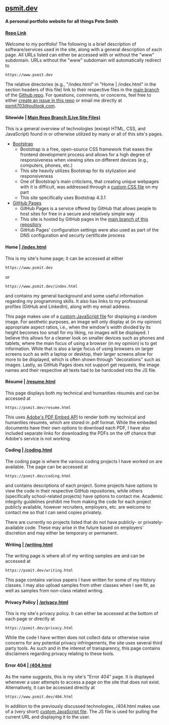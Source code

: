 ## [psmit.dev](https://www.psmit.dev)
#### A personal portfolio website for all things Pete Smith
#### [Repo Link](https://github.com/psmit703/personal-website)

Welcome to my portfolio! The following is a brief description of software/services used in the site, along with a general description of each page. All URLs listed can either be accessed with or without the "www" subdomain. URLs without the "www" subdomain will automatically redirect to

    https://www.psmit.dev

The relative directories (e.g., "/index.html" in "Home | /index.html" in the section headers of this file) link to their respective files in the [main branch](https://github.com/psmit703/personal-website/tree/main) of the [Github repo](https://github.com/psmit703/personal-website). For questions, comments, or concerns, feel free to either [create an issue in this repo](https://github.com/psmit703/personal-website/issues) or email me directly at [psmit703@outlook.com](mailto:psmit703@outlook.com).



#### Sitewide | [Main Repo Branch (Live Site Files)](https://github.com/psmit703/personal-website/tree/main)
This is a general overview of technologies (except HTML, CSS, and JavaScript) found in or otherwise utilized by many or all of this site's pages.
* [Bootstrap](https://getbootstrap.com/docs/4.3/getting-started/introduction/)
    * Bootstrap is a free, open-source CSS framework that eases the frontend development process and allows for a high degree of responsiveness when viewing sites on different devices (e.g., computers, phones, etc.)
    * This site heavily utilizes Bootstrap for its stylization and responsiveness
    * One of Bootstrap's main criticisms, that creating unique webpages with it is difficult, was addressed through a [custom CSS file](https://github.com/psmit703/personal-website/blob/main/assets/css/styles.css) on my part
    * This site specifically uses Bootstrap 4.3.1
* [GitHub Pages](https://pages.github.com/)
    * GitHub Pages is a service offered by GitHub that allows people to host sites for free in a secure and relatively simple way
    * This site is hosted by GitHub pages in the [main branch of this repository](https://github.com/psmit703/personal-website/tree/main)
    * GitHub Pages' configuration settings were also used as part of the DNS configuration and securty certificate process



#### Home | [/index.html](https://github.com/psmit703/personal-website/blob/main/index.html)
This is my site's home page; it can be accessed at either

    https://www.psmit.dev

or

    https://www.psmit.dev/index.html

and contains my general background and some useful information regarding my programming skills. It also has links to my professional profiles (GitHub and LinkedIn), along with my email address.

This page makes use of a [custom JavaScript file](https://github.com/psmit703/personal-website/blob/main/assets/js/random-image.js) for displaying a random image. For aesthetic purposes, an image will only display at (in my opinion) appropriate aspect ratios, i.e., when the window's width divided by its height becomes too small for my liking, no images will be displayed. I believe this allows for a cleaner look on smaller devices such as phones and tablets, where the main focus of using a browser (in my opinion) is to get information. While that is also a large focus of using browsers on larger screens such as with a laptop or desktop, their larger screens allow for more to be displayed, which is often shown through "decorations" such as images. Lastly, as GitHub Pages does not support get requests, the image names and their respective alt texts had to be hardcoded into the JS file.



#### Résumé | [/resume.html](https://github.com/psmit703/personal-website/blob/main/resume.html)
This page displays both my technical and humanities résumés and can be accessed at

    https://psmit.dev/resume.html

This uses [Adobe's PDF Embed API](https://developer.adobe.com/document-services/docs/overview/pdf-embed-api/) to render both my technical and humanities résumés, which are stored in .pdf format. While the embeded documents have their own options to download each PDF, I have also included separate links for downloading the PDFs on the off chance that Adobe's service is not working.



#### Coding | [/coding.html](https://github.com/psmit703/personal-website/blob/main/coding.html)
The coding page is where the various coding projects I have worked on are available. The page can be accessed at

    https://psmit.dev/coding.html

and contains descriptions of each project. Some projects have options to view the code in their respective GitHub repositories, while others (specifically school-related projects) have options to contact me. Academic integrity guidelines prohibit me from making the code for each project publicly available, however recruiters, employers, etc. are welcome to contact me so that I can send copies privately.

There are currently no projects listed that do not have publicly- or privately-available code. These may arise in the future based on employers' discretion and may either be temporary or permanent.



#### Writing | [/writing.html](https://github.com/psmit703/personal-website/blob/main/writing.html)
The writing page is where all of my writing samples are and can be accessed at

    https://psmit.dev/writing.html

This page contains various papers I have written for some of my History classes. I may also upload samples from other classes when I see fit, as well as samples from non-class related writing.



#### Privacy Policy | [/privacy.html](https://github.com/psmit703/personal-website/blob/main/privacy.html)
This is my site's privacy policy. It can either be accessed at the bottom of each page or directly at

    https://psmit.dev/privacy.html

While the code I have written does not collect data or otherwise raise concerns for any potential privacy infringements, the site uses several third party tools. As such and in the interest of transparency, this page contains disclaimers regarding privacy relating to these tools.



#### Error 404 | [/404.html](https://github.com/psmit703/personal-website/blob/main/404.html)
As the name suggests, this is my site's "Error 404" page. It is displayed whenever a user attempts to access a page on the site that does not exist. Alternatively, it can be accessed directly at

    https://www.psmit.dev/404.html

In addition to the previously discussed technologies, /404.html makes use of a (very short) [custom JavaScript file](https://github.com/psmit703/personal-website/blob/main/assets/js/404.js). The JS file is used for pulling the current URL and displaying it to the user.
